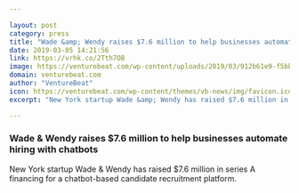 ```yaml
---

layout: post
category: press
title: "Wade &amp; Wendy raises $7.6 million to help businesses automate hiring with chatbots"
date: 2019-03-05 14:21:56
link: https://vrhk.co/2Tth7OB
image: https://venturebeat.com/wp-content/uploads/2019/03/912b61e9-f5bb-464a-842b-158ae8962e94.png?w=1200&strip=all
domain: venturebeat.com
author: "VentureBeat"
icon: https://venturebeat.com/wp-content/themes/vb-news/img/favicon.ico
excerpt: "New York startup Wade &amp; Wendy has raised $7.6 million in series A financing for a chatbot-based candidate recruitment platform."

---
```


### Wade &amp; Wendy raises $7.6 million to help businesses automate hiring with chatbots

New York startup Wade &amp; Wendy has raised $7.6 million in series A financing for a chatbot-based candidate recruitment platform.